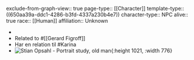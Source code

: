 exclude-from-graph-view:: true
page-type:: [[Character]]
template-type:: ((650aa39a-ddc1-4286-b3fd-4337a230b4e7))
character-type:: NPC
alive:: true
race:: [[Human]]
affiliation:: Unknown

-
- Related to #[[Gerard Figroff]]
- Har en relation til #Karina
- ![Stian Opsahl - Portrait study, old man](https://cdna.artstation.com/p/assets/images/images/025/860/448/large/stian-opsahl-portrait-study0401.jpg?1587149147){:height 1021, :width 776}